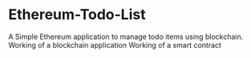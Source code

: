 # Ethereum-Todo-List

A Simple Ethereum application to manage todo items using blockchain.
Working of a blockchain application
Working of a smart contract
